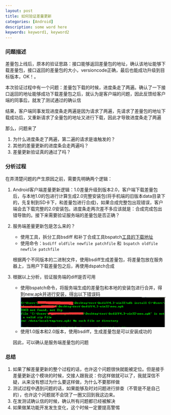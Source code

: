 ```yaml
---
layout: post
title: 如何验证差量更新
categories: [Android]
description: some word here
keywords: keyword1, keyword2
---
```


### 问题描述

差量包上线后，原本的验证思路：接口能够返回差量包的地址，确认该地址能够下载差量包，接口返回的差量包的大小，versioncode正确，最后也能成功升级到目标版本，OK！。

本次验证过程中有一个问题：差量包下载的时候，进度条走了两遍。确认了一下接口返回的地址能够成功下载差量包之后，就认为是客户端的问题，因此反馈给客户端的同事后，就发了测试通过的确认信

结果，客户端同事发现进度条走两遍是因为请求了两遍，先请求了差量包的地址下载成功后，又重新请求了全量包的地址又进行下载，因此才导致进度条走了两遍

那么，问题来了

1. 为什么进度条走了两遍，第二遍的请求是谁触发的？
2. 其他的差量更新的进度条会走两遍吗？
3. 差量更新验证真的通过了吗？

### 分析过程

在弄清楚问题的产生原因之前，需要先明确两个逻辑：

1. Android客户端差量更新逻辑：1.0差量升级到版本2.0，客户端下载差量包后，与本地1.0的包进行计算生成2.0完整安装包(将手机端的旧版本data目录下的，先复制到SD卡下，和差量包进行合成)，如果合成完整包出现错误，客户端会去下载完整的2.0安装包。进度条走两次差不多应该就是：合成完成包出错导致的。接下来需要验证服务端的差量包是否正确？

2. 服务端差量更新包是怎么来的？
   
   - 使用工具，拆分工具bsdiff 和补丁合成工具bspatch[工具的下载地址](http://share.weiyun.com/635ae514582298d43a9cf6042c757272)
   - 使用命令：``` bsdiff oldfile newfile patchfile ``` 和``` bspatch oldfile newfile patchfile```

   根据两个不同版本的二进制文件，使用bsdiff生成差量包，将差量包放在服务器上，当用户下载差量包之后，再使用dspatch合成

3. 根据以上分析，验证服务端的diff是否可用

    - 使用bspatch命令，将服务端生成的差量包和本地的安装包进行合并，得到new.apk并进行安装，得出以下错误码
    ![](/images/2016-1-11.png)
    - 使用1.0版本和2.0版本，使用bsdiff，生成差量包是可以安装成功的
    
    因此，可以确认是服务端差量包的问题

### 总结

1. 如果了解差量更新的整个过程的话，也许这个问题很快就能被定位。但是接手差量更新这个模块的时候，交接人跟我说：你这样做就可以了，我就深信不疑，从来没有想过为什么要这样做，为什么不要那样做
2. 测试过程中遇到问题的话，如果能够及时对问题进行排查（不管是不是自己的），也许这个问题就不会饶了一圈又回到我这边来。
3. 在发测试确认信的时候，确认所有问题都已经被解决
4. 如果做某功能开发发生变化，这个时候一定要提高警惕















